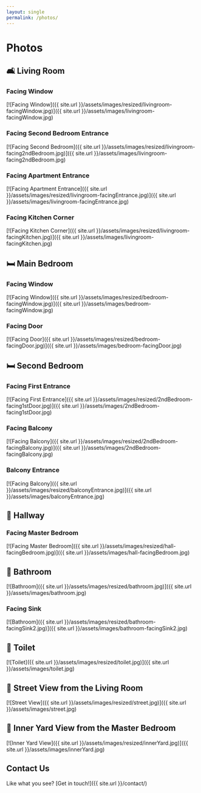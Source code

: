 ```yaml
---
layout: single
permalink: /photos/
---
```


# Photos

## 🛋 Living Room

### Facing Window

[![Facing Window]({{ site.url }}/assets/images/resized/livingroom-facingWindow.jpg)]({{ site.url }}/assets/images/livingroom-facingWindow.jpg)

### Facing Second Bedroom Entrance

[![Facing Second Bedroom]({{ site.url }}/assets/images/resized/livingroom-facing2ndBedroom.jpg)]({{ site.url }}/assets/images/livingroom-facing2ndBedroom.jpg)

### Facing Apartment Entrance

[![Facing Apartment Entrance]({{ site.url }}/assets/images/resized/livingroom-facingEntrance.jpg)]({{ site.url }}/assets/images/livingroom-facingEntrance.jpg)

### Facing Kitchen Corner

[![Facing Kitchen Corner]({{ site.url }}/assets/images/resized/livingroom-facingKitchen.jpg)]({{ site.url }}/assets/images/livingroom-facingKitchen.jpg)

## 🛏 Main Bedroom

### Facing Window

[![Facing Window]({{ site.url }}/assets/images/resized/bedroom-facingWindow.jpg)]({{ site.url }}/assets/images/bedroom-facingWindow.jpg)

### Facing Door

[![Facing Door]({{ site.url }}/assets/images/resized/bedroom-facingDoor.jpg)]({{ site.url }}/assets/images/bedroom-facingDoor.jpg)

## 🛏 Second Bedroom

### Facing First Entrance

[![Facing First Entrance]({{ site.url }}/assets/images/resized/2ndBedroom-facing1stDoor.jpg)]({{ site.url }}/assets/images/2ndBedroom-facing1stDoor.jpg)

### Facing Balcony

[![Facing Balcony]({{ site.url }}/assets/images/resized/2ndBedroom-facingBalcony.jpg)]({{ site.url }}/assets/images/2ndBedroom-facingBalcony.jpg)

<!--### Desk

[![Desk]({{ site.url }}/assets/images/resized/2ndBedroom-desk.jpg)]({{ site.url }}/assets/images/2ndBedroom-desk.jpg)-->

<!--### Facing Second Entrance

[![Facing Second Entrance]({{ site.url }}/assets/images/resized/2ndBedroom-facing2ndDoor.jpg)]({{ site.url }}/assets/images/2ndBedroom-facing2ndDoor.jpg)-->

### Balcony Entrance

[![Facing Balcony]({{ site.url }}/assets/images/resized/balconyEntrance.jpg)]({{ site.url }}/assets/images/balconyEntrance.jpg)

## 🚪 Hallway

### Facing Master Bedroom

[![Facing Master Bedroom]({{ site.url }}/assets/images/resized/hall-facingBedroom.jpg)]({{ site.url }}/assets/images/hall-facingBedroom.jpg)

<!--### Facing Toilet & Bathroom

[![Facing Toilet & Bathroom]({{ site.url }}/assets/images/resized/hall-facingToiletAndBathroom.jpg)]({{ site.url }}/assets/images/hall-facingToiletAndBathroom.jpg)-->

## 🚿 Bathroom

[![Bathroom]({{ site.url }}/assets/images/resized/bathroom.jpg)]({{ site.url }}/assets/images/bathroom.jpg)

### Facing Sink

[![Bathroom]({{ site.url }}/assets/images/resized/bathroom-facingSink2.jpg)]({{ site.url }}/assets/images/bathroom-facingSink2.jpg)

<!--### Facing Shower

[![Bathroom]({{ site.url }}/assets/images/resized/bathroom-facingShower.jpg)]({{ site.url }}/assets/images/bathroom-facingShower.jpg)
-->
## 🚽 Toilet

[![Toilet]({{ site.url }}/assets/images/resized/toilet.jpg)]({{ site.url }}/assets/images/toilet.jpg)

## 🏡 Street View from the Living Room

[![Street View]({{ site.url }}/assets/images/resized/street.jpg)]({{ site.url }}/assets/images/street.jpg)

## 🌳 Inner Yard View from the Master Bedroom

[![Inner Yard View]({{ site.url }}/assets/images/resized/innerYard.jpg)]({{ site.url }}/assets/images/innerYard.jpg)

## Contact Us

Like what you see? [Get in touch!]({{ site.url }}/contact/)
